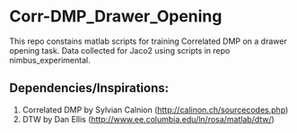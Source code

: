 # Corr-DMP_Drawer_Opening
This repo constains matlab scripts for training Correlated DMP on a drawer opening task. Data collected for Jaco2 using scripts in repo nimbus_experimental.

## Dependencies/Inspirations: 
1. Correlated DMP by Sylvian Calnion (http://calinon.ch/sourcecodes.php)
2. DTW by Dan Ellis  (http://www.ee.columbia.edu/ln/rosa/matlab/dtw/)
